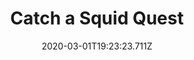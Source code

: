 ---
templateKey: blog-post
featuredpost: false
date: 2020-03-01T19:23:23.711Z
featuredimage: /img/quest_bg1.png
imgBg: quest_bg1
title: Catch a Squid Quest
description: Willy is challenging you to catch a squid. He says you can fish them from the ocean on winter, Winter nights.
reward: 800 & 1 Heart Willy
tags:
  - Mail
  - winter
  - Winter 2
  - Willy
  - Squid
  - quest
---